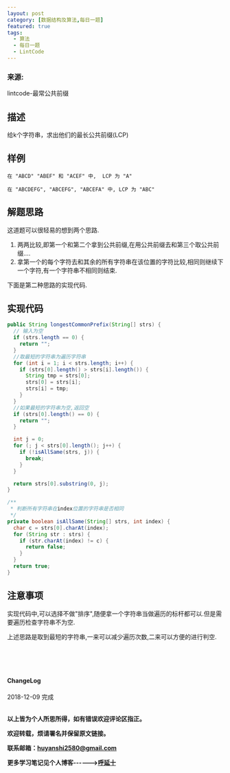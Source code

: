 ```yaml
---
layout: post
category: [数据结构及算法,每日一题]
featured: true
tags:
  - 算法
  - 每日一题
  - LintCode
---
```

### 来源:   
<a hrff="https://www.lintcode.com/problem/longest-common-prefix/description">lintcode-最常公共前缀</a>  

## 描述
给k个字符串，求出他们的最长公共前缀(LCP)

## 样例
```
在 "ABCD" "ABEF" 和 "ACEF" 中,  LCP 为 "A"

在 "ABCDEFG", "ABCEFG", "ABCEFA" 中, LCP 为 "ABC"
```

## 解题思路

这道题可以很轻易的想到两个思路.

1. 两两比较,即第一个和第二个拿到公共前缀,在用公共前缀去和第三个取公共前缀....
2. 拿第一个的每个字符去和其余的所有字符串在该位置的字符比较,相同则继续下一个字符,有一个字符串不相同则结束.

下面是第二种思路的实现代码.

## 实现代码

```java
public String longestCommonPrefix(String[] strs) {
  // 输入为空
  if (strs.length == 0) {
    return "";
  }
  //取最短的字符串为遍历字符串
  for (int i = 1; i < strs.length; i++) {
    if (strs[0].length() > strs[i].length()) {
      String tmp = strs[0];
      strs[0] = strs[i];
      strs[i] = tmp;
    }
  }
  //如果最短的字符串为空,返回空
  if (strs[0].length() == 0) {
    return "";
  }

  int j = 0;
  for (; j < strs[0].length(); j++) {
    if (!isAllSame(strs, j)) {
      break;
    }
  }

  return strs[0].substring(0, j);
}

/**
 * 判断所有字符串在index位置的字符串是否相同
 */
private boolean isAllSame(String[] strs, int index) {
  char c = strs[0].charAt(index);
  for (String str : strs) {
    if (str.charAt(index) != c) {
      return false;
    }
  }
  return true;
}
```


## 注意事项

实现代码中,可以选择不做"排序",随便拿一个字符串当做遍历的标杆都可以.但是需要遍历检查字符串不为空.

上述思路是取到最短的字符串,一来可以减少遍历次数,二来可以方便的进行判空.

<br>
<br>
<br>
<h4>ChangeLog</h4>
2018-12-09 完成
<br>
<br>


**以上皆为个人所思所得，如有错误欢迎评论区指正。**

**欢迎转载，烦请署名并保留原文链接。**

**联系邮箱：huyanshi2580@gmail.com**

**更多学习笔记见个人博客------><a href="{{ site.baseurl }}/">呼延十</a>**
